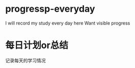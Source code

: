 # progressp-everyday
I will record my study every day here
Want visible progress
# 每日计划or总结
记录每天的学习情况
